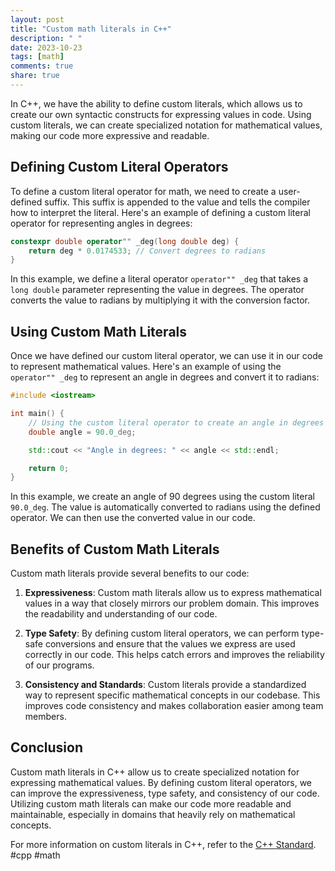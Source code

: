 ```yaml
---
layout: post
title: "Custom math literals in C++"
description: " "
date: 2023-10-23
tags: [math]
comments: true
share: true
---
```


In C++, we have the ability to define custom literals, which allows us to create our own syntactic constructs for expressing values in code. Using custom literals, we can create specialized notation for mathematical values, making our code more expressive and readable.

## Defining Custom Literal Operators

To define a custom literal operator for math, we need to create a user-defined suffix. This suffix is appended to the value and tells the compiler how to interpret the literal. Here's an example of defining a custom literal operator for representing angles in degrees:

```cpp
constexpr double operator"" _deg(long double deg) {
    return deg * 0.0174533; // Convert degrees to radians
}
```

In this example, we define a literal operator `operator"" _deg` that takes a `long double` parameter representing the value in degrees. The operator converts the value to radians by multiplying it with the conversion factor.

## Using Custom Math Literals

Once we have defined our custom literal operator, we can use it in our code to represent mathematical values. Here's an example of using the `operator"" _deg` to represent an angle in degrees and convert it to radians:

```cpp
#include <iostream>

int main() {
    // Using the custom literal operator to create an angle in degrees
    double angle = 90.0_deg;

    std::cout << "Angle in degrees: " << angle << std::endl;

    return 0;
}
```

In this example, we create an angle of 90 degrees using the custom literal `90.0_deg`. The value is automatically converted to radians using the defined operator. We can then use the converted value in our code.

## Benefits of Custom Math Literals

Custom math literals provide several benefits to our code:

1. **Expressiveness**: Custom math literals allow us to express mathematical values in a way that closely mirrors our problem domain. This improves the readability and understanding of our code.

2. **Type Safety**: By defining custom literal operators, we can perform type-safe conversions and ensure that the values we express are used correctly in our code. This helps catch errors and improves the reliability of our programs.

3. **Consistency and Standards**: Custom literals provide a standardized way to represent specific mathematical concepts in our codebase. This improves code consistency and makes collaboration easier among team members.

## Conclusion

Custom math literals in C++ allow us to create specialized notation for expressing mathematical values. By defining custom literal operators, we can improve the expressiveness, type safety, and consistency of our code. Utilizing custom math literals can make our code more readable and maintainable, especially in domains that heavily rely on mathematical concepts.

For more information on custom literals in C++, refer to the [C++ Standard](https://en.cppreference.com/w/cpp/language/user_literal). #cpp #math